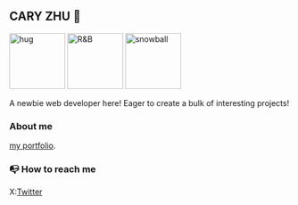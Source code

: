 ## CARY ZHU :wave:

<img src="https://www.goldderby.com/wp-content/uploads/2019/06/sense8-finale.jpg?w=620" height="100" alt="hug"> <img src="https://dctribalmedia.com/wp-content/uploads/2023/02/istockphoto-1322457083-170667a.jpg" height="100" alt="R&B"> <img src="https://as1.ftcdn.net/v2/jpg/02/98/11/50/1000_F_298115004_eC3kToFxFBSgy64GiM5S3xZY64Ep14kV.jpg" height="100" alt="snowball">

A newbie web developer here! Eager to create a bulk of interesting projects!

### About me ###
[my portfolio](https://github.com/CodeCary80/resume2).

### :mailbox_with_no_mail: How to reach me ###
X:[Twitter](https://twitter.com/zhu72286)




